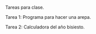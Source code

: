 Tareas para clase.

Tarea 1: Programa para hacer una arepa. 

Tarea 2: Calculadora del año bisiesto.
